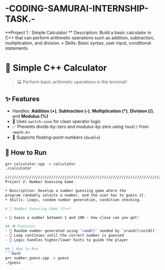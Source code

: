 # -CODING-SAMURAI-INTERNSHIP-TASK.-
**Project 1 : Simple Calculator
**
Description: Build a basic calculator in C++ that can perform
arithmetic operations such as addition, subtraction,
multiplication, and division.
• Skills: Basic syntax, user input, conditional statements.

# 🔢 Simple C++ Calculator

> 💻 Perform basic arithmetic operations in the terminal!

## ✨ Features
- Handles: **Addition (+)**, **Subtraction (-)**, **Multiplication (*)**, **Division (/)**, and **Modulus (%)**
- 🧠 Uses `switch-case` for clean operator logic
- ✅ Prevents divide-by-zero and modulus-by-zero using `fmod()` from `<math.h>`
- 📌 Supports floating-point numbers (`double`)

## 🚀 How to Run
```bash
g++ calculator.cpp -o calculator
./calculator

/////////////////////////////////////////////////////////////////////////////////////////////////////////////
Project 2: Number Guessing Game

• Description: Develop a number guessing game where the
program randomly selects a number, and the user has to guess it.
• Skills: Loops, random number generation, condition checking.

# 🎯 Number Guessing Game (C++)

> 🔢 Guess a number between 1 and 100 — how close can you get?

## 🛠 Features
- 🎲 Random number generated using `rand()` seeded by `srand(time(0))`
- 🔁 Loop continues until the correct number is guessed
- 🧠 Logic handles higher/lower hints to guide the player

## 🚀 How to Run
```bash
g++ number_guess.cpp -o guess
./guess

